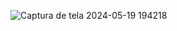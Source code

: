 
![Captura de tela 2024-05-19 194218](https://github.com/gui-pdev/CountDown/assets/71614960/a700eceb-aea3-423e-97d5-b7ac8a617bfa)
